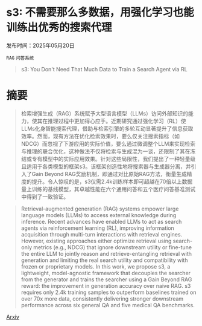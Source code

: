 # s3: 不需要那么多数据，用强化学习也能训练出优秀的搜索代理

发布时间：2025年05月20日

`RAG` `问答系统`

> s3: You Don't Need That Much Data to Train a Search Agent via RL

# 摘要

> 检索增强生成（RAG）系统赋予大型语言模型（LLMs）访问外部知识的能力，使其在推理过程中更加得心应手。近期研究通过强化学习（RL）使LLMs化身智能搜索代理，借助与检索引擎的多轮互动显著提升了信息获取效率。然而，现有方法在优化检索效果时，要么仅关注搜索指标（如NDCG）而忽视了下游应用的实际价值，要么通过微调整个LLM来实现检索与推理的联合优化，这种做法不仅将检索与生成混为一谈，还限制了其在冻结或专有模型中的实际应用效果。针对这些局限性，我们提出了一种轻量级且适用于各类模型的框架s3。该框架创造性地将搜索器与生成器分离，并引入了Gain Beyond RAG奖励机制，即通过对比原始RAG方法，衡量生成精度的提升。令人惊叹的是，s3仅需2.4k训练样本即可超越在70倍以上数据量上训练的基线模型，其卓越性能在六个通用问答和五个医疗问答基准测试中得到了一致验证。


> Retrieval-augmented generation (RAG) systems empower large language models (LLMs) to access external knowledge during inference. Recent advances have enabled LLMs to act as search agents via reinforcement learning (RL), improving information acquisition through multi-turn interactions with retrieval engines. However, existing approaches either optimize retrieval using search-only metrics (e.g., NDCG) that ignore downstream utility or fine-tune the entire LLM to jointly reason and retrieve-entangling retrieval with generation and limiting the real search utility and compatibility with frozen or proprietary models. In this work, we propose s3, a lightweight, model-agnostic framework that decouples the searcher from the generator and trains the searcher using a Gain Beyond RAG reward: the improvement in generation accuracy over naive RAG. s3 requires only 2.4k training samples to outperform baselines trained on over 70x more data, consistently delivering stronger downstream performance across six general QA and five medical QA benchmarks.

[Arxiv](https://arxiv.org/abs/2505.14146)